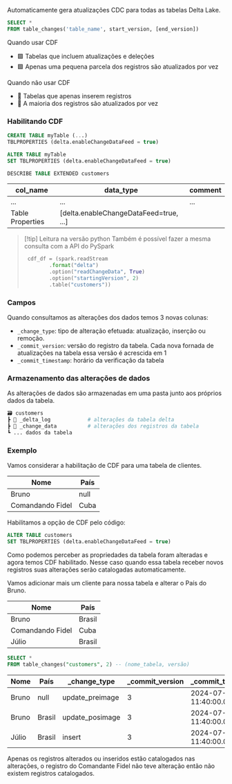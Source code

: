 
Automaticamente gera atualizações CDC para todas as tabelas Delta Lake.

```sql
SELECT *
FROM table_changes('table_name', start_version, [end_version])
```

Quando usar CDF
- 🟩 Tabelas que incluem atualizações e deleções
- 🟩 Apenas uma pequena parcela dos registros são atualizados por vez

Quando não usar CDF
- 🛑 Tabelas que apenas inserem registros
- 🛑 A maioria dos registros são atualizados por vez

### Habilitando CDF

```sql
CREATE TABLE myTable (...)
TBLPROPERTIES (delta.enableChangeDataFeed = true)

ALTER TABLE myTable
SET TBLPROPERTIES (delta.enableChangeDataFeed = true)
```

```sql
DESCRIBE TABLE EXTENDED customers
```

| col_name         | data_type                              | comment |
| ---------------- | -------------------------------------- | ------- |
| ...              | ...                                    | ...     |
| Table Properties | [delta.enableChangeDataFeed=true, ...] |         

> [!tip] Leitura na versão python
> Também é possível fazer a mesma consulta com a API do PySpark
> ```python
>  cdf_df = (spark.readStream
>		  .format("delta")
>		  .option("readChangeData", True)
>		  .option("startingVersion", 2)
>		  .table("customers"))
> ```

### Campos

Quando consultamos as alterações dos dados temos 3 novas colunas:
- `_change_type`: tipo de alteração efetuada: atualização, inserção ou remoção.
- `_commit_version`: versão do registro da tabela. Cada nova fornada de atualizações na tabela essa versão é acrescida em 1
- `_commit_timestamp`: horário da verificação da tabela

### Armazenamento das alterações de dados

 As alterações de dados são armazenadas em uma pasta junto aos próprios dados da tabela.
  
  ```python
  🗃️ customers
  ┣ 📂 _delta_log            # alterações da tabela delta
  ┣ 📂 _change_data          # alterações dos registros da tabela
  ┗ ... dados da tabela
  ```

### Exemplo

Vamos considerar a habilitação de CDF para uma tabela de clientes.

| Nome             | País |
| ---------------- | ---- |
| Bruno            | null |
| Comandando Fidel | Cuba |

Habilitamos a opção de CDF pelo código:

```sql
ALTER TABLE customers
SET TBLPROPERTIES (delta.enableChangeDataFeed = true)
```

Como podemos perceber as propriedades da tabela foram alteradas e agora temos CDF habilitado. Nesse caso quando essa tabela receber novos registros suas alterações serão catalogadas automaticamente.

Vamos adicionar mais um cliente para nossa tabela e alterar o País do Bruno.

| Nome             | País   |
| ---------------- | ------ |
| Bruno            | Brasil |
| Comandando Fidel | Cuba   |
| Júlio            | Brasil |

```sql
SELECT *
FROM table_changes("customers", 2) -- (nome_tabela, versão)
```

| Nome  | País   | _change_type    | _commit_version | _commit_timestamp       |
| ----- | ------ | --------------- | --------------- | ----------------------- |
| Bruno | null   | update_preimage | 3               | 2024-07-23 11:40:00.000 |
| Bruno | Brasil | update_posimage | 3               | 2024-07-23 11:40:00.000 |
| Júlio | Brasil | insert          | 3               | 2024-07-23 11:40:00.000 |
Apenas os registros alterados ou inseridos estão catalogados nas alterações, o registro do Comandante Fidel não teve alteração então não existem registros catalogados.
